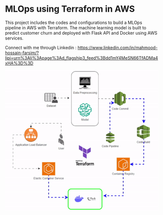 # MLOps using Terraform in AWS
This project includes the codes and configurations to build a MLOps pipeline in AWS with Terraform. The machine learning model is built to predict customer churn and deployed with Flask API and Docker using AWS services. 

Connect with me through Linkedin : https://www.linkedin.com/in/mahmood-hossain-farsim/?lipi=urn%3Ali%3Apage%3Ad_flagship3_feed%3Bdd1mY4MeSN66TfADMa4xHA%3D%3D

![alt text](https://github.com/farsim-hossain/mlops_aws_terraform_churn/blob/main/mlops_terraform_architecture.gif)
